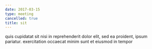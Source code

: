 ```yaml
---
date: 2017-03-15
type: meeting
cancelled: true
title: sit
---
```

quis cupidatat sit nisi in reprehenderit dolor elit, sed ea proident, ipsum pariatur. exercitation occaecat minim sunt et eiusmod in tempor